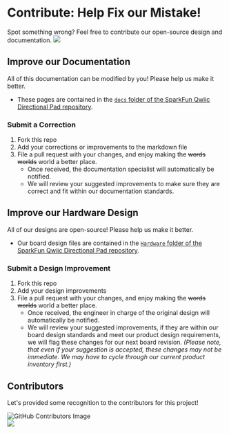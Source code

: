 # Contribute: Help Fix our Mistake!
Spot something wrong? Feel free to contribute our open-source design and documentation. <a href="https://github.com/sparkfun/SparkFun_Qwiic_Directional_Pad/pulls" alt="Pull Requests"><img src="https://img.shields.io/github/issues-pr/sparkfun/SparkFun_Qwiic_Directional_Pad.svg" /></a>

## Improve our Documentation
All of this documentation can be modified by you! Please help us make it better.

* These pages are contained in the [`docs` folder of the SparkFun Qwiic Directional Pad repository](https://github.com/sparkfun/SparkFun_Qwiic_Directional_Pad/tree/main/docs).

### Submit a Correction
1. Fork this repo
2. Add your corrections or improvements to the markdown file
3. File a pull request with your changes, and enjoy making the ~~words~~ ~~worlds~~ world a better place.
    * Once received, the documentation specialist will automatically be notified.
    * We will review your suggested improvements to make sure they are correct and fit within our documentation standards.

## Improve our Hardware Design
All of our designs are open-source! Please help us make it better.

* Our board design files are contained in the [`Hardware` folder of the SparkFun Qwiic Directional Pad repository](https://github.com/sparkfun/SparkFun_Qwiic_Directional_Pad/tree/main/Hardware).

### Submit a Design Improvement
1. Fork this repo
2. Add your design improvements
3. File a pull request with your changes, and enjoy making the ~~words~~ ~~worlds~~ world a better place.
    * Once received, the engineer in charge of the original design will automatically be notified.
    * We will review your suggested improvements, if they are within our board design standards and meet our product design requirements, we will flag these changes for our next board revision. *(Please note, that even if your suggestion is accepted, these changes may not be immediate. We may have to cycle through our current product inventory first.)*

## Contributors
Let's provided some recognition to the contributors for this project!

![GitHub Contributors Image](https://contrib.rocks/image?repo=sparkfun/SparkFun_Qwiic_Directional_Pad)
<br>
<a href="https://github.com/sparkfun/SparkFun_Qwiic_Directional_Pad/pulls" alt="Pull Requests"><img src="https://img.shields.io/github/contributors/sparkfun/SparkFun_Qwiic_Directional_Pad.svg" /></a>
